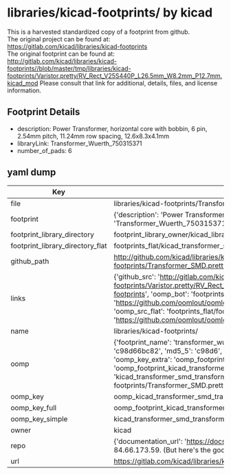 # libraries/kicad-footprints/ by kicad  
This is a harvested standardized copy of a footprint from github.  
The original project can be found at:  
https://gitlab.com/kicad/libraries/kicad-footprints  
The original footprint can be found at:
http://gitlab.com/kicad/libraries/kicad-footprints//blob/master/tmp/libraries/kicad-footprints/Varistor.pretty/RV_Rect_V25S440P_L26.5mm_W8.2mm_P12.7mm.kicad_mod
Please consult that link for additional, details, files, and license information.  
## Footprint Details
* description: Power Transformer, horizontal core with bobbin, 6 pin, 2.54mm pitch, 11.24mm row spacing, 12.6x8.3x4.1mm  
* libraryLink: Transformer_Wuerth_750315371  
* number_of_pads: 6  
## yaml dump  
| Key | Value |  
| --- | --- |  
| file | libraries/kicad-footprints/Transformer_SMD.pretty/Transformer_Wuerth_750315371.kicad_mod |  
| footprint | {'description': 'Power Transformer, horizontal core with bobbin, 6 pin, 2.54mm pitch, 11.24mm row spacing, 12.6x8.3x4.1mm', 'libraryLink': 'Transformer_Wuerth_750315371', 'number_of_pads': 6} |  
| footprint_library_directory | footprint_library_owner/kicad_libraries/kicad-footprints/ |  
| footprint_library_directory_flat | footprints_flat/kicad_transformer_smd_transformer_wuerth_750315371/working |  
| github_path | http://github.com/kicad/libraries/kicad-footprints//blob/master/tmp/libraries/kicad-footprints/Transformer_SMD.pretty/Transformer_Wuerth_750315371.kicad_mod |  
| links | {'github_src': 'http://gitlab.com/kicad/libraries/kicad-footprints//blob/master/tmp/libraries/kicad-footprints/Varistor.pretty/RV_Rect_V25S440P_L26.5mm_W8.2mm_P12.7mm.kicad_mod', 'github_src_repo': 'https://gitlab.com/kicad/libraries/kicad-footprints', 'oomp_bot': 'footprints/kicad_transformer_smd_transformer_wuerth_750315371/working', 'oomp_bot_github': 'https://github.com/oomlout/oomlout_oomp_footprint_bot/tree/main/footprints/kicad_transformer_smd_transformer_wuerth_750315371/working', 'oomp_src_flat': 'footprints_flat/footprints_flat/kicad_transformer_smd_transformer_wuerth_750315371/working', 'oomp_src_flat_github': 'https://github.com/oomlout/oomlout_oomp_footprint_src/tree/main/footprints_flat/kicad_transformer_smd_transformer_wuerth_750315371/working'} |  
| name | libraries/kicad-footprints/ |  
| oomp | {'footprint_name': 'transformer_wuerth_750315371', 'library_name': 'transformer_smd', 'md5': 'c98d66bc82483acf5029f4fd6d68c348', 'md5_10': 'c98d66bc82', 'md5_5': 'c98d6', 'md5_6': 'c98d66', 'oomp_key': 'oomp_kicad_transformer_smd_transformer_wuerth_750315371', 'oomp_key_extra': 'oomp_footprint_kicad_transformer_smd_transformer_wuerth_750315371', 'oomp_key_full': 'oomp_footprint_kicad_transformer_smd_transformer_wuerth_750315371_c98d66', 'oomp_key_simple': 'kicad_transformer_smd_transformer_wuerth_750315371', 'original_filename': 'libraries/kicad-footprints/Transformer_SMD.pretty/Transformer_Wuerth_750315371.kicad_mod', 'owner_name': 'kicad'} |  
| oomp_key | oomp_kicad_transformer_smd_transformer_wuerth_750315371 |  
| oomp_key_full | oomp_footprint_kicad_transformer_smd_transformer_wuerth_750315371 |  
| oomp_key_simple | kicad_transformer_smd_transformer_wuerth_750315371 |  
| owner | kicad |  
| repo | {'documentation_url': 'https://docs.github.com/rest/overview/resources-in-the-rest-api#rate-limiting', 'message': "API rate limit exceeded for 84.66.173.59. (But here's the good news: Authenticated requests get a higher rate limit. Check out the documentation for more details.)"} |  
| url | https://gitlab.com/kicad/libraries/kicad-footprints |  

